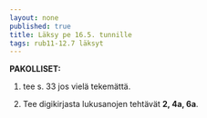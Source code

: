 ```yaml
---
layout: none
published: true
title: Läksy pe 16.5. tunnille
tags: rub11-12.7 läksyt
---
```

**PAKOLLISET:**

1. tee s. 33 jos vielä tekemättä.

2. Tee digikirjasta lukusanojen tehtävät **2, 4a, 6a**.